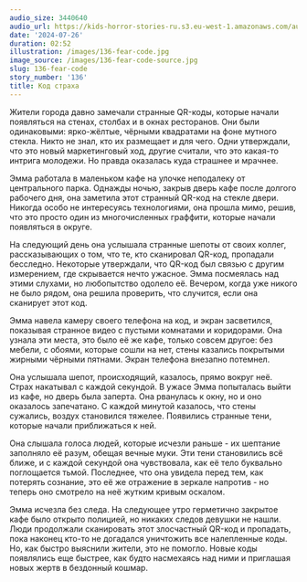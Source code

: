 ```yaml
---
audio_size: 3440640
audio_url: https://kids-horror-stories-ru.s3.eu-west-1.amazonaws.com/audio/136-fear-code.mp3
date: '2024-07-26'
duration: 02:52
illustration: /images/136-fear-code.jpg
image_source: /images/136-fear-code-source.jpg
slug: 136-fear-code
story_number: '136'
title: Код страха
---
```


Жители города давно замечали странные QR-коды, которые начали появляться на стенах, столбах и в окнах ресторанов. Они были одинаковыми: ярко-жёлтые, чёрными квадратами на фоне мутного стекла. Никто не знал, кто их размещает и для чего. Одни утверждали, что это новый маркетинговый ход, другие считали, что это какая-то интрига молодежи. Но правда оказалась куда страшнее и мрачнее.

Эмма работала в маленьком кафе на улочке неподалеку от центрального парка. Однажды ночью, закрыв дверь кафе после долгого рабочего дня, она заметила этот странный QR-код на стекле двери. Никогда особо не интересуясь технологиями, она прошла мимо, решив, что это просто один из многочисленных граффити, которые начали появляться в округе.

На следующий день она услышала странные шепоты от своих коллег, рассказывающих о том, что те, кто сканировал QR-код, пропадали бесследно. Некоторые утверждали, что QR-код был связью с другим измерением, где скрывается нечто ужасное. Эмма посмеялась над этими слухами, но любопытство одолело её. Вечером, когда уже никого не было рядом, она решила проверить, что случится, если она сканирует этот код.

Эмма навела камеру своего телефона на код, и экран засветился, показывая странное видео с пустыми комнатами и коридорами. Она узнала эти места, это было её же кафе, только совсем другое: без мебели, с обоями, которые сошли на нет, стены казались покрытыми жирными чёрными пятнами. Экран телефона внезапно потемнел. 

Она услышала шепот, происходящий, казалось, прямо вокруг неё. Страх накатывал с каждой секундой. В ужасе Эмма попыталась выйти из кафе, но дверь была заперта. Она рванулась к окну, но и оно оказалось запечатано. С каждой минутой казалось, что стены сужались, воздух становился тяжелее. Появились странные тени, которые начали приближаться к ней.

Она слышала голоса людей, которые исчезли раньше - их шептание заполняло её разум, обещая вечные муки. Эти тени становились всё ближе, и с каждой секундой она чувствовала, как её тело буквально поглощается тьмой. Последнее, что она увидела перед тем, как потерять сознание, это её же отражение в зеркале напротив - но теперь оно смотрело на неё жутким кривым оскалом.

Эмма исчезла без следа. На следующее утро герметично закрытое кафе было открыто полицией, но никаких следов девушки не нашли. Люди продолжали сканировать этот злосчастный QR-код и пропадать, пока наконец кто-то не догадался уничтожить все налепленные коды. Но, как быстро выяснили жители, это не помогло. Новые коды появлялись еще быстрее, как будто насмехаясь над ними и приглашая новых жертв в бездонный кошмар.